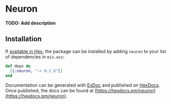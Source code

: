 # Neuron

**TODO: Add description**

## Installation

If [available in Hex](https://hex.pm/docs/publish), the package can be installed
by adding `neuron` to your list of dependencies in `mix.exs`:

```elixir
def deps do
  [{:neuron, "~> 0.1.0"}]
end
```

Documentation can be generated with [ExDoc](https://github.com/elixir-lang/ex_doc)
and published on [HexDocs](https://hexdocs.pm). Once published, the docs can
be found at [https://hexdocs.pm/neuron](https://hexdocs.pm/neuron).

